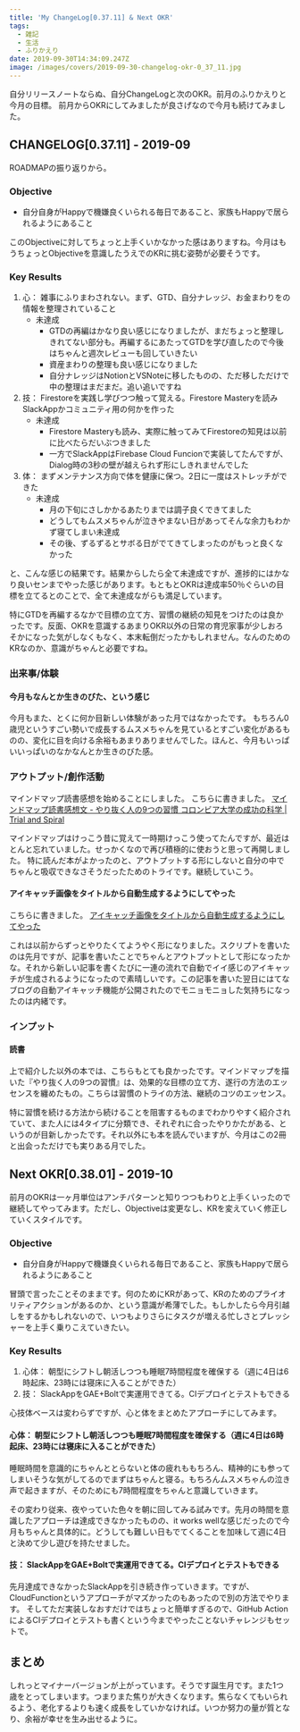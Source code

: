 ```yaml
---
title: 'My ChangeLog[0.37.11] & Next OKR'
tags:
  - 雑記
  - 生活
  - ふりかえり
date: 2019-09-30T14:34:09.247Z
image: /images/covers/2019-09-30-changelog-okr-0_37_11.jpg
---
```

自分リリースノートならぬ、自分ChangeLogと次のOKR。前月のふりかえりと今月の目標。
前月からOKRにしてみましたが良さげなので今月も続けてみました。

## CHANGELOG[0.37.11] - 2019-09
ROADMAPの振り返りから。
### Objective
+ 自分自身がHappyで機嫌良くいられる毎日であること、家族もHappyで居られるようにあること

このObjectiveに対してちょっと上手くいかなかった感はありますね。今月はもうちょっとObjectiveを意識したうえでのKRに挑む姿勢が必要そうです。

### Key Results
1. 心： 雑事にふりまわされない。まず、GTD、自分ナレッジ、お金まわりをの情報を整理されていること
    + 未達成
      + GTDの再編はかなり良い感じになりましたが、まだちょっと整理しきれてない部分も。再編するにあたってGTDを学び直したので今後はちゃんと週次レビューも回していきたい
      + 資産まわりの整理も良い感じになりました
      + 自分ナレッジはNotionとVSNoteに移したものの、ただ移しただけで中の整理はまだまだ。追い追いですね
2. 技： Firestoreを実践し学びつつ触って覚える。Firestore Masteryを読みSlackAppかコミュニティ用の何かを作った
    + 未達成
      + Firestore Masteryも読み、実際に触ってみてFirestoreの知見は以前に比べたらだいぶつきました
      + 一方でSlackAppはFirebase Cloud Funcionで実装してたんですが、Dialog時の3秒の壁が越えられず形にしきれませんでした
3. 体： まずメンテナンス方向で体を健康に保つ。2日に一度はストレッチができた
    + 未達成
      + 月の下旬にさしかかるあたりまでは調子良くできてました
      + どうしてもムスメちゃんが泣きやまない日があってそんな余力もわかず寝てしまい未達成
      + その後、ずるずるとサボる日がでてきてしまったのがもっと良くなかった

と、こんな感じの結果です。結果からしたら全て未達成ですが、進捗的にはかなり良いセンまでやった感じがあります。もともとOKRは達成率50％ぐらいの目標を立てるとのことで、全て未達成ながらも満足しています。

特にGTDを再編するなかで目標の立て方、習慣の継続の知見をつけたのは良かったです。反面、OKRを意識するあまりOKR以外の日常の育児家事が少しおろそかになった気がしなくもなく、本末転倒だったかもしれません。なんのためのKRなのか、意識がちゃんと必要ですね。

### 出来事/体験
#### 今月もなんとか生きのびた、という感じ
今月もまた、とくに何か目新しい体験があった月ではなかったです。
もちろん0歳児というすごい勢いで成長するムスメちゃんを見ているとすごい変化があるものの、変化に目を向ける余裕もあまりありませんでした。ほんと、今月もいっぱいいっぱいのなかなんとか生きのびた感。

### アウトプット/創作活動
マインドマップ読書感想を始めることにしました。
こちらに書きました。
[マインドマップ読書感想文 \- やり抜く人の9つの習慣 コロンビア大学の成功の科学 \| Trial and Spiral](/book-review-yarinukuhitono9tsunosyuukan/)

マインドマップはけっこう昔に覚えて一時期けっこう使ってたんですが、最近はとんと忘れていました。せっかくなので再び積極的に使おうと思って再開しました。
特に読んだ本がよかったのと、アウトプットする形にしないと自分の中でちゃんと吸収できなさそうだったためのトライです。継続していこう。

#### アイキャッチ画像をタイトルから自動生成するようにしてやった
こちらに書きました。
[アイキャッチ画像をタイトルから自動生成するようにしてやった](/generate-cover-image-automatically-from-title/)

これは以前からずっとやりたくてようやく形になりました。スクリプトを書いたのは先月ですが、記事を書いたことでちゃんとアウトプットとして形になったかな。それから新しい記事を書くたびに一連の流れで自動でイイ感じのアイキャッチが生成されるようになったので素晴しいです。この記事を書いた翌日にはてなブログの自動アイキャッチ機能が公開されたのでモニョモニョした気持ちになったのは内緒です。

### インプット
#### 読書
<AdCard asin="4905073561" title="人生を変える習慣のつくり方" image-url="https://images-na.ssl-images-amazon.com/images/I/51TF-pLMxSL._SX347_BO1,204,203,200_.jpg" date="2019-09-30" searchWords="人生を変える習慣のつくり方" />

上で紹介した以外の本では、こちらもとても良かったです。マインドマップを描いた『やり抜く人の9つの習慣』は、効果的な目標の立て方、遂行の方法のエッセンスを纏めたもの。こちらは習慣のトライの方法、継続のコツのエッセンス。

特に習慣を続ける方法から続けることを阻害するものまでわかりやすく紹介されていて、また人には4タイプに分類でき、それぞれに合ったやりかたがある、というのが目新しかったです。それ以外にも本を読んでいますが、今月はこの2冊と出会っただけでも実りある月でした。

## Next OKR[0.38.01] - 2019-10
前月のOKRは一ヶ月単位はアンチパターンと知りつつもわりと上手くいったので継続してやってみます。ただし、Objectiveは変更なし、KRを変えていく修正していくスタイルです。

### Objective
+ 自分自身がHappyで機嫌良くいられる毎日であること、家族もHappyで居られるようにあること

冒頭で言ったことそのままです。何のためにKRがあって、KRのためのプライオリティアクションがあるのか、という意識が希薄でした。もしかしたら今月引越しをするかもしれないので、いつもよりさらにタスクが増える忙しさとプレッシャーを上手く乗りこえていきたい。

### Key Results
1. 心体： 朝型にシフトし朝活しつつも睡眠7時間程度を確保する（週に4日は6時起床、23時には寝床に入ることができた）
2. 技： SlackAppをGAE+Boltで実運用できてる。CIデプロイとテストもできる

心技体ベースは変わらずですが、心と体をまとめたアプローチにしてみます。

#### 心体： 朝型にシフトし朝活しつつも睡眠7時間程度を確保する（週に4日は6時起床、23時には寝床に入ることができた）
睡眠時間を意識的にちゃんととらないと体の疲れももちろん、精神的にも参ってしまいそうな気がしてるのでまずはちゃんと寝る。もちろんムスメちゃんの泣き声で起きますが、そのためにも7時間程度をちゃんと意識していきます。

その変わり従来、夜やっていた色々を朝に回してみる試みです。先月の時間を意識したアプローチは達成できなかったものの、it works wellな感じだったので今月もちゃんと具体的に。どうしても難しい日もでてくることを加味して週に4日と決めて少し遊びを持たせました。

#### 技： SlackAppをGAE+Boltで実運用できてる。CIデプロイとテストもできる
先月達成できなかったSlackAppを引き続き作っていきます。ですが、CloudFunctionというアプローチがマズかったのもあったので別の方法でやります。
そしてただ実装しなおすだけではちょっと簡単すぎるので、GitHub ActionによるCIデプロイとテストも書くという今までやったことないチャレンジもセットで。

## まとめ
しれっとマイナーバージョンが上がっています。そうです誕生月です。また1つ歳をとってしまいます。つまりまた焦りが大きくなります。焦らなくてもいられるよう、老化するよりも速く成長をしていかなければ。いつか努力の量が質となり、余裕が幸せを生み出せるように。
